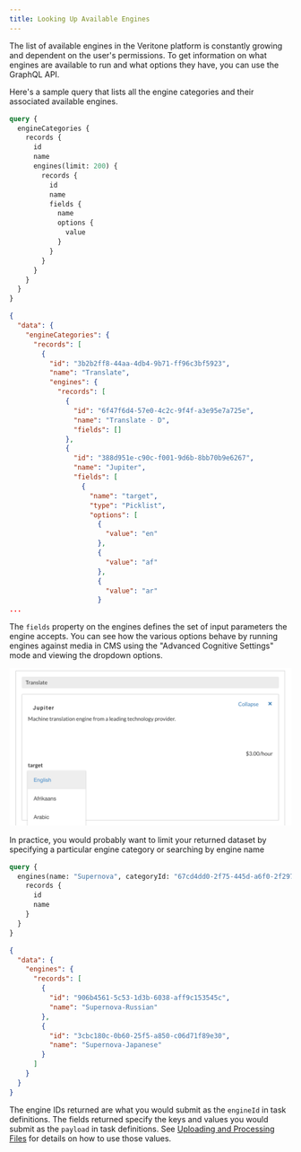 ```yaml
---
title: Looking Up Available Engines
---
```


The list of available engines in the Veritone platform is constantly growing and 
dependent on the user's permissions.
To get information on what engines are available to run and what options they have,
you can use the GraphQL API.

Here's a sample query that lists all the engine categories and their associated
available engines.

```graphql
query {
  engineCategories {
    records {
      id
      name
      engines(limit: 200) {
        records {
          id
          name
          fields {
            name
            options {
              value
            }
          }
        }
      }
    }
  }
}
```

```json
{
  "data": {
    "engineCategories": {
      "records": [
        {
          "id": "3b2b2ff8-44aa-4db4-9b71-ff96c3bf5923",
          "name": "Translate",
          "engines": {
            "records": [
              {
                "id": "6f47f6d4-57e0-4c2c-9f4f-a3e95e7a725e",
                "name": "Translate - D",
                "fields": []
              },
              {
                "id": "388d951e-c90c-f001-9d6b-8bb70b9e6267",
                "name": "Jupiter",
                "fields": [
                  {
                    "name": "target",
                    "type": "Picklist",
                    "options": [
                      {
                        "value": "en"
                      },
                      {
                        "value": "af"
                      },
                      {
                        "value": "ar"
                      }
...
```

The `fields` property on the engines defines the set of input parameters the engine accepts.
You can see how the various options behave by running engines against media in CMS using 
the "Advanced Cognitive Settings" mode and viewing the dropdown options.

<img src="./engine-fields-in-cms.png"/> 

In practice, you would probably want to limit your returned dataset by specifying 
a particular engine category or searching by engine name

```graphql
query {
  engines(name: "Supernova", categoryId: "67cd4dd0-2f75-445d-a6f0-2f297d6cd182") {
    records {
      id
      name
    }
  }
}
```

```json
{
  "data": {
    "engines": {
      "records": [
        {
          "id": "906b4561-5c53-1d3b-6038-aff9c153545c",
          "name": "Supernova-Russian"
        },
        {
          "id": "3cbc180c-0b60-25f5-a850-c06d71f89e30",
          "name": "Supernova-Japanese"
        }
      ]
    }
  }
}
```

The engine IDs returned are what you would submit as the `engineId` in task definitions.
The fields returned specify the keys and values you would submit as the `payload` in 
task definitions.  See [Uploading and Processing Files](../upload-and-process/) for
details on how to use those values.
